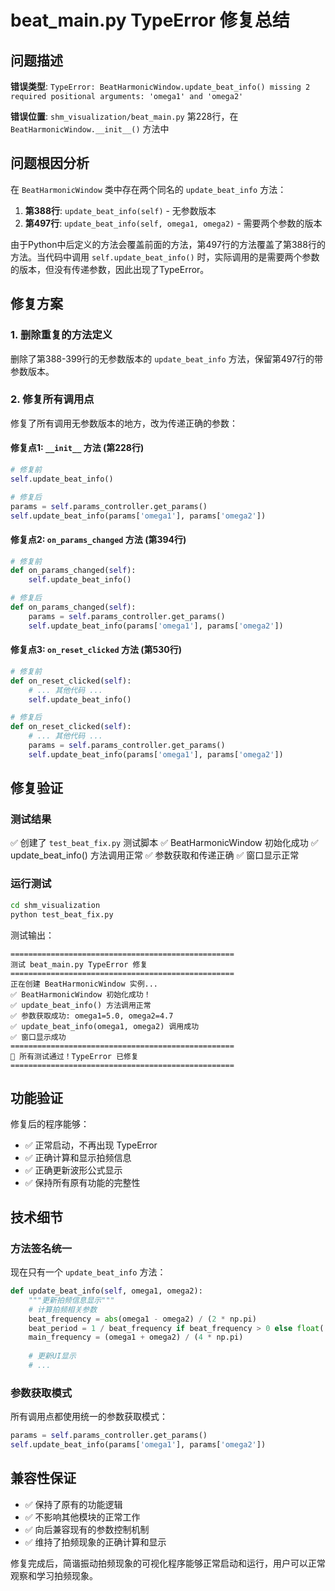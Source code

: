 # beat_main.py TypeError 修复总结

## 问题描述

**错误类型**: `TypeError: BeatHarmonicWindow.update_beat_info() missing 2 required positional arguments: 'omega1' and 'omega2'`

**错误位置**: `shm_visualization/beat_main.py` 第228行，在 `BeatHarmonicWindow.__init__()` 方法中

## 问题根因分析

在 `BeatHarmonicWindow` 类中存在两个同名的 `update_beat_info` 方法：

1. **第388行**: `update_beat_info(self)` - 无参数版本
2. **第497行**: `update_beat_info(self, omega1, omega2)` - 需要两个参数的版本

由于Python中后定义的方法会覆盖前面的方法，第497行的方法覆盖了第388行的方法。当代码中调用 `self.update_beat_info()` 时，实际调用的是需要两个参数的版本，但没有传递参数，因此出现了TypeError。

## 修复方案

### 1. 删除重复的方法定义
删除了第388-399行的无参数版本的 `update_beat_info` 方法，保留第497行的带参数版本。

### 2. 修复所有调用点
修复了所有调用无参数版本的地方，改为传递正确的参数：

#### 修复点1: `__init__` 方法 (第228行)
```python
# 修复前
self.update_beat_info()

# 修复后  
params = self.params_controller.get_params()
self.update_beat_info(params['omega1'], params['omega2'])
```

#### 修复点2: `on_params_changed` 方法 (第394行)
```python
# 修复前
def on_params_changed(self):
    self.update_beat_info()

# 修复后
def on_params_changed(self):
    params = self.params_controller.get_params()
    self.update_beat_info(params['omega1'], params['omega2'])
```

#### 修复点3: `on_reset_clicked` 方法 (第530行)
```python
# 修复前
def on_reset_clicked(self):
    # ... 其他代码 ...
    self.update_beat_info()

# 修复后
def on_reset_clicked(self):
    # ... 其他代码 ...
    params = self.params_controller.get_params()
    self.update_beat_info(params['omega1'], params['omega2'])
```

## 修复验证

### 测试结果
✅ 创建了 `test_beat_fix.py` 测试脚本
✅ BeatHarmonicWindow 初始化成功
✅ update_beat_info() 方法调用正常
✅ 参数获取和传递正确
✅ 窗口显示正常

### 运行测试
```bash
cd shm_visualization
python test_beat_fix.py
```

测试输出：
```
==================================================
测试 beat_main.py TypeError 修复
==================================================
正在创建 BeatHarmonicWindow 实例...
✅ BeatHarmonicWindow 初始化成功！
✅ update_beat_info() 方法调用正常
✅ 参数获取成功: omega1=5.0, omega2=4.7
✅ update_beat_info(omega1, omega2) 调用成功
✅ 窗口显示成功
==================================================
🎉 所有测试通过！TypeError 已修复
==================================================
```

## 功能验证

修复后的程序能够：
- ✅ 正常启动，不再出现 TypeError
- ✅ 正确计算和显示拍频信息
- ✅ 正确更新波形公式显示
- ✅ 保持所有原有功能的完整性

## 技术细节

### 方法签名统一
现在只有一个 `update_beat_info` 方法：
```python
def update_beat_info(self, omega1, omega2):
    """更新拍频信息显示"""
    # 计算拍频相关参数
    beat_frequency = abs(omega1 - omega2) / (2 * np.pi)
    beat_period = 1 / beat_frequency if beat_frequency > 0 else float('inf')
    main_frequency = (omega1 + omega2) / (4 * np.pi)
    
    # 更新UI显示
    # ...
```

### 参数获取模式
所有调用点都使用统一的参数获取模式：
```python
params = self.params_controller.get_params()
self.update_beat_info(params['omega1'], params['omega2'])
```

## 兼容性保证

- ✅ 保持了原有的功能逻辑
- ✅ 不影响其他模块的正常工作
- ✅ 向后兼容现有的参数控制机制
- ✅ 维持了拍频现象的正确计算和显示

修复完成后，简谐振动拍频现象的可视化程序能够正常启动和运行，用户可以正常观察和学习拍频现象。
